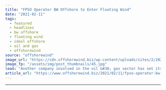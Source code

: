 ```yaml
---
title: "FPSO Operator BW Offshore to Enter Floating Wind"
date: "2021-02-11"
tags: 
  - featured
  - headlines
  - bw offshore
  - floating wind
  - ideol offshore
  - oil and gas
  - offshorewind
source: "offshorewind"
image_url: "https://cdn.offshorewind.biz/wp-content/uploads/sites/2/2021/02/11092003/Ideol_.jpg"
image_fp: "/assets/img/post_thumbnails/45.jpg"
lead: "Another company involved in the oil &#38; gas sector has set its sights on"
article_url: "https://www.offshorewind.biz/2021/02/11/fpso-operator-bw-offshore-to-enter-floating-wind/"
---
```


---
